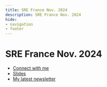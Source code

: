 ```yaml
---
title: SRE France Nov. 2024
description: SRE France Nov. 2024
hide:
- navigation
- footer
---
```


# SRE France Nov. 2024

- [Connect with me](hello.md)
- [Slides](https://teivah.dev/talks/#probabilistic-increment-sre-france-meetup)
- [My latest newsletter](https://thecoder.cafe)
